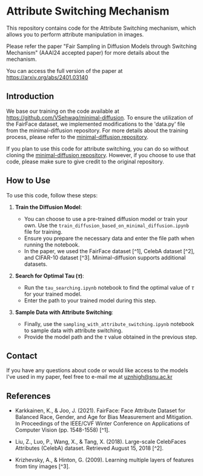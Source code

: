# Attribute Switching Mechanism

This repository contains code for the Attribute Switching mechanism, which allows you to perform attribute manipulation in images.

Please refer the paper "Fair Sampling in Diffusion Models through Switching Mechanism" (AAAI24 accepted paper) for more details about the mechanism.

You can access the full version of the paper at https://arxiv.org/abs/2401.03140
## Introduction
We base our training on the code available at https://github.com/VSehwag/minimal-diffusion. To ensure the utilization of the FairFace dataset, we implemented modifications to the 'data.py' file from the minimal-diffusion repository. For more details about the training process, please refer to the [minimal-diffusion repository](https://github.com/VSehwag/minimal-diffusion).

If you plan to use this code for attribute switching, you can do so without cloning the [minimal-diffusion repository](https://github.com/VSehwag/minimal-diffusion). However, if you choose to use that code, please make sure to give credit to the original repository.

## How to Use

To use this code, follow these steps:

1. **Train the Diffusion Model**:
   - You can choose to use a pre-trained diffusion model or train your own. Use the `train_diffusion_based_on_minimal_diffusion.ipynb` file for training.
   - Ensure you prepare the necessary data and enter the file path when running the notebook.
   - In the paper, we used the FairFace dataset [^1], CelebA dataset [^2], and CIFAR-10 dataset [^3]. Minimal-diffusion supports additional datasets.

2. **Search for Optimal Tau ($\tau$)**:
   - Run the `tau_searching.ipynb` notebook to find the optimal value of $\tau$ for your trained model.
   - Enter the path to your trained model during this step.

3. **Sample Data with Attribute Switching**:
   - Finally, use the `sampling_with_attribute_switching.ipynb` notebook to sample data with attribute switching.
   - Provide the model path and the $\tau$ value obtained in the previous step.

## Contact
If you have any questions about code or would like access to the models I've used in my paper, feel free to e-mail me at uznhigh@snu.ac.kr 

## References

- Karkkainen, K., & Joo, J. (2021). FairFace: Face Attribute Dataset for Balanced Race, Gender, and Age for Bias Measurement and Mitigation. In Proceedings of the IEEE/CVF Winter Conference on Applications of Computer Vision (pp. 1548-1558) [^1].

- Liu, Z., Luo, P., Wang, X., & Tang, X. (2018). Large-scale CelebFaces Attributes (CelebA) dataset. Retrieved August 15, 2018 [^2].

- Krizhevsky, A., & Hinton, G. (2009). Learning multiple layers of features from tiny images [^3].
